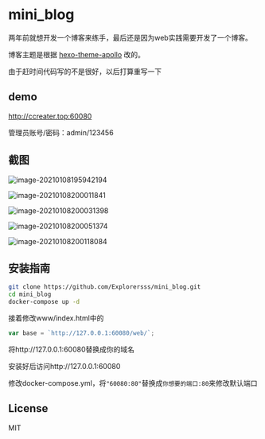 # mini_blog

两年前就想开发一个博客来练手，最后还是因为web实践需要开发了一个博客。

博客主题是根据 [hexo-theme-apollo](https://github.com/pinggod/hexo-theme-apollo) 改的。



由于赶时间代码写的不是很好，以后打算重写一下



## demo

http://ccreater.top:60080

管理员账号/密码：admin/123456



## 截图

![image-20210108195942194](https://raw.githubusercontent.com/Explorersss/photo/master/20210108195942.png)



![image-20210108200011841](https://raw.githubusercontent.com/Explorersss/photo/master/20210108200011.png)



![image-20210108200031398](https://raw.githubusercontent.com/Explorersss/photo/master/20210108200031.png)



![image-20210108200051374](https://raw.githubusercontent.com/Explorersss/photo/master/20210108200051.png)



![image-20210108200118084](https://raw.githubusercontent.com/Explorersss/photo/master/20210108200118.png)



## 安装指南

```bash
git clone https://github.com/Explorersss/mini_blog.git
cd mini_blog
docker-compose up -d
```

接着修改www/index.html中的

```javascript
var base = `http://127.0.0.1:60080/web/`;
```

将http://127.0.0.1:60080替换成你的域名



安装好后访问http://127.0.0.1:60080

修改docker-compose.yml，将`"60080:80"`替换成`你想要的端口:80`来修改默认端口







## License

MIT